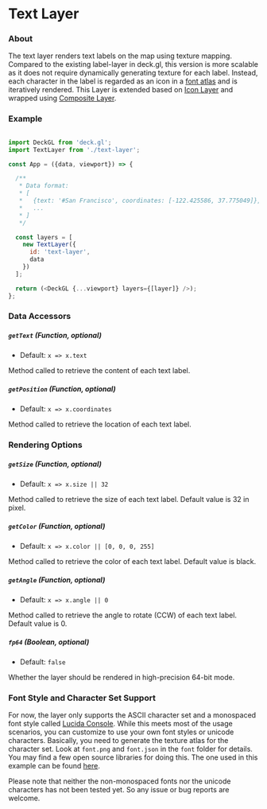 
# Text Layer

### About

The text layer renders text labels on the map using texture mapping. Compared to the existing label-layer in deck.gl, this version is more scalable as it does not require dynamically generating texture for each label. Instead, each character in the label is regarded as an icon in a [font atlas](./font) and is iteratively rendered.
This Layer is extended based on [Icon Layer](/docs/layers/icon-layer.md) and wrapped using [Composite Layer](/docs/api-reference/composite-layer.md).

### Example

```js

import DeckGL from 'deck.gl';
import TextLayer from './text-layer';

const App = ({data, viewport}) => {

  /**
   * Data format:
   * [
   *   {text: '#San Francisco', coordinates: [-122.425586, 37.775049]},
   *   ...
   * ]
   */

  const layers = [
    new TextLayer({
      id: 'text-layer',
      data
    })
  ];

  return (<DeckGL {...viewport} layers={[layer]} />);
};
```

### Data Accessors

##### `getText` (Function, optional)

- Default: `x => x.text`

Method called to retrieve the content of each text label.

##### `getPosition` (Function, optional)

- Default: `x => x.coordinates`

Method called to retrieve the location of each text label.

### Rendering Options

##### `getSize` (Function, optional)

- Default: `x => x.size || 32`

Method called to retrieve the size of each text label. Default value is 32 in pixel.

##### `getColor` (Function, optional)

- Default: `x => x.color || [0, 0, 0, 255]`

Method called to retrieve the color of each text label. Default value is black.

##### `getAngle` (Function, optional)

- Default: `x => x.angle || 0`

Method called to retrieve the angle to rotate (CCW) of each text label. Default value is 0.

##### `fp64` (Boolean, optional)

- Default: `false`

Whether the layer should be rendered in high-precision 64-bit mode.

### Font Style and Character Set Support
For now, the layer only supports the ASCII character set and a monospaced font style called [Lucida Console](https://en.wikipedia.org/wiki/Lucida#Lucida_Console). While this meets most of the usage scenarios, you can customize to use your own font styles or unicode characters. Basically, you need to generate the texture atlas for the character set. Look at `font.png` and `font.json` in the `font` folder for details. You may find a few open source libraries for doing this. The one used in this example can be found [here](https://github.com/rivulet-zhang/Font-Atlas-Generator).

Please note that neither the non-monospaced fonts nor the unicode characters has not been tested yet. So any issue or bug reports are welcome.
